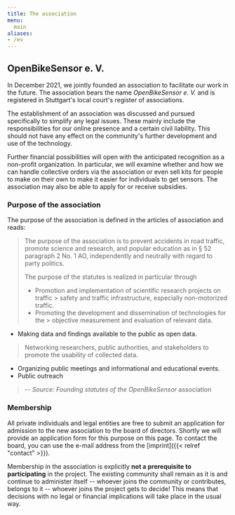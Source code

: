 ```yaml
---
title: The association
menu:
  main
aliases:
- /ev
---
```


<section class="row td-box td-box--1 position-relative">
<div class="container text-center td-arrow-down">

# OpenBikeSensor e. V.

</div>
</section>

<section class="container content">

In December 2021, we jointly founded an association to facilitate our work 
in the future. The association bears the name *OpenBikeSensor e. V.* and is 
registered in Stuttgart's local court's register of associations.

The establishment of an association was discussed and pursued specifically 
to simplify any legal issues. These mainly include the responsibilities for 
our online presence and a certain civil liability. This should not have any 
effect on the community's further development and use of the technology.

Further financial possibilities will open with the anticipated recognition 
as a non-profit organization. In particular, we will examine whether and how 
we can handle collective orders via the association or even sell kits for 
people to make on their own to make it easier for individuals to get sensors.
The association may also be able to apply for or receive subsidies.

### Purpose of the association

The purpose of the association is defined in the articles of association and 
reads:

> The purpose of the association is to prevent accidents in road traffic, 
> promote science and research, and popular education as in § 52 paragraph 2 
> No. 1 AO, independently and neutrally with regard to party politics.
>
> The purpose of the statutes is realized in particular through
> * Promotion and implementation of scientific research projects on traffic 
    > safety and traffic infrastructure, especially non-motorized traffic.
> * Promoting the development and dissemination of technologies for the 
    > objective measurement and evaluation of relevant data.
* Making data and findings available to the public as open data.
> Networking researchers, public authorities, and stakeholders to promote 
> the usability of collected data.
* Organizing public meetings and informational and educational events.
* Public outreach
>
> -- *Source: Founding statutes of the OpenBikeSensor* association

### Membership

All private individuals and legal entities are free to submit an application 
for admission to the new association to the board of directors. Shortly we 
will provide an application form for this purpose on this page. To contact 
the board, you can use the e-mail address from the [imprint]({{< relref
"contact" >}}).

Membership in the association is explicitly **not a prerequisite to 
participating** in the project. The existing community shall remain as it is 
and continue to administer itself -- whoever joins the community or 
contributes, belongs to it -- whoever joins the project gets to decide! This 
means that decisions with no legal or financial implications will take place 
in the usual way.

</section>
